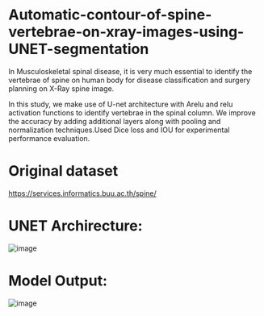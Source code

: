 # Automatic-contour-of-spine-vertebrae-on-xray-images-using-UNET-segmentation

In Musculoskeletal spinal disease, it is very much
essential to identify the vertebrae of spine on human body for
disease classification and surgery planning on X-Ray spine image.

In this study, we make use of
U-net architecture with Arelu and relu activation functions to identify vertebrae in the spinal column. We improve
the accuracy by adding additional layers along with pooling
and normalization techniques.Used Dice loss and IOU for experimental performance
evaluation. 

# Original dataset
https://services.informatics.buu.ac.th/spine/


# UNET Archirecture:
![image](https://user-images.githubusercontent.com/90915202/227782710-7765b535-96ad-458b-876a-2942ef740b07.png)

# Model Output:
![image](https://user-images.githubusercontent.com/90915202/227782756-ba691bd6-0e87-4e73-ab8b-52ca335123ce.png)


